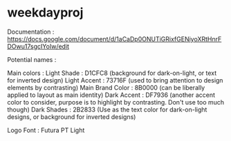 # weekdayproj

Documentation : 
https://docs.google.com/document/d/1aCaDp0ONUTiGRixfGENiyoXRtHnrFDOwu17sgcIYoIw/edit


Potential names :




Main colors :
Light Shade : D1CFC8 (background for dark-on-light, or text for inverted design)
Light Accent : 73716F (used to bring attention to design elements by contrasting)
Main Brand Color : 8B0000 (can be liberally applied to layout as main identity)
Dark Accent : DF7936 (another accent color to consider, purpose is to highlight by contrasting. Don't use too much though)
Dark Shades : 2B2833 (Use as the text color for dark-on-light designs, or background for inverted designs)

Logo Font : Futura PT Light